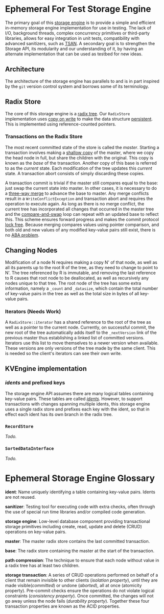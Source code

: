 # Ephemeral For Test Storage Engine

The primary goal of this [storage engine](#ephemeral-storage-engine-glossary) is to provide a simple
and efficient in-memory storage engine implementation for use in testing. The lack of I/O,
background threads, complex concurrency primitives or third-party libraries, allows for easy
integration in unit tests, compatibility with advanced sanitizers, such as
[TSAN](https://clang.llvm.org/docs/ThreadSanitizer.html). A secondary goal is to strengthen the
Storage API, its modularity and our understanding of it, by having an alternate implementation that
can be used as testbed for new ideas.

## Architecture

The architecture of the storage engine has parallels to and is in part inspired by the `git` version
control system and borrows some of its terminology.

## Radix Store

The core of this storage engine is a [radix tree](https://en.wikipedia.org/wiki/Radix_tree). Our
`RadixStore` implementation uses [copy on write](https://en.wikipedia.org/wiki/Copy-on-write) to
make the data structure [persistent](https://en.wikipedia.org/wiki/Persistent_data_structure). This
is implemented using reference-counted pointers.

### Transactions on the Radix Store

The most recent committed state of the store is called the _master_. Starting a transaction involves
making a [shallow copy](https://en.wikipedia.org/wiki/Object_copying#Shallow_copy) of the master,
where we copy the head node in full, but share the children with the original. This copy is known as
the _base_ of the transaction. Another copy of this base is referred to as the _current_ state. Each
modification of the tree updates this _current_ state. A transaction abort consists of simply
discarding these copies.

A transaction commit is trivial if the master still compares equal to the base: just swap the
current state into master. In other cases, it is necessary to do a [three-way
merge](https://en.wikipedia.org/wiki/Merge_(version_control)#Three-way_merge) to advance the base to
master. Any merge conflicts result in a `WriteConflictException` and transaction abort and requires
the operation to execute again. As long as there is no merge conflict, the current tree has
incorporated all changes that occurred in the master tree and the
[compare-and-swap](https://en.wikipedia.org/wiki/Compare-and-swap) loop can repeat with an updated
base to reflect this. This scheme ensures forward progress and makes the commit protocol [lock
free](https://en.wikipedia.org/wiki/Non-blocking_algorithm#Lock-freedom). Because merging compares
values using pointer comparison, and both old and new values of any modified key-value pairs still
exist, there is no [ABA problem](https://en.wikipedia.org/wiki/Compare-and-swap#ABA_problem).

## Changing Nodes

Modification of a node N requires making a copy N' of that node, as well as all its parents up
to the root R of the tree, as they need to change to point to N'. The tree referenced by R is
immutable, and removing the last reference to R causes that root node to be deallocated, as well
as recursively any nodes unique to that tree. The root node of the tree has some extra information,
namely a `_count` and `_datasize`, which contain the total number of key-value pairs in the tree as
well as the total size in bytes of all key-value pairs.

### Iterators (Needs Work)

A `RadixStore::iterator` has a shared reference to the root of the tree as well as a pointer to the
current node. Currently, on successful commit, the new root of the tree automatically adds itself to
the `_nextVersion` link of the previous master thus establishing a linked list of committed
versions. Iterators use this list to move themselves to a newer version when available. These
versions are only versions of the tree made by the same client. This is needed so the client's
iterators can see their own write.


## KVEngine implementation

### _idents_ and prefixed keys

The storage engine API assumes there are many logical tables containing key-value pairs. These
tables are called [_idents_](#ephemeral-storage-engine-glossary). However, to support transactions
with changes spanning multiple idents, this storage engine uses a single radix store and prefixes
each key with the ident, so that in effect each ident has its own branch in the radix tree.

### `RecordStore`
_Todo._

### `SortedDataInterface`
_Todo._

# Ephemeral Storage Engine Glossary

**ident**: Name uniquely identifying a table containing key-value pairs. Idents are not reused.

**sanitizer**: Testing tool for executing code with extra checks, often through the use of special
run time libraries and/or compiled code generation.

**storage engine**: Low-level database component providing transactional storage primitives
including create, read, update and delete (CRUD) operations on key-value pairs.

**master**: The master radix store contains the last committed transaction.

**base**: The radix store containing the master at the start of the transaction.

**path compression**: The technique to ensure that each node without value in a radix tree has at
least two children.

**storage transaction**: A series of CRUD operations performed on behalf of a client that remain
invisible to other clients (_isolation property_), until they are made visible(_committed_) or
undone (_aborted_), all at once (atomicity property).  Pre-commit checks ensure the operations do
not violate logical constraints (_consistency property_). Once committed, the changes will not go
away unless the node fails (_durability property_). Together these four transaction properties are
known as the ACID properties.
